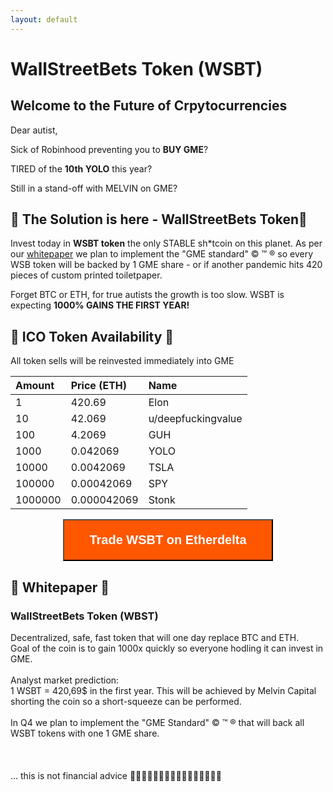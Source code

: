 ```yaml
---
layout: default
---
```

# WallStreetBets Token (WSBT)
## Welcome to the Future of Crpytocurrencies

Dear autist, 

Sick of Robinhood preventing you to **BUY GME**?

TIRED of the **10th YOLO** this year? 

Still in a stand-off with MELVIN on GME? 

## 🚀 The Solution is here - WallStreetBets Token🚀

Invest today in **WSBT token** the only STABLE sh\*tcoin on this planet. As per our <a href="#paper">whitepaper</a> we plan to implement the "GME standard" &copy; &trade; &reg; so every WSB token will be backed by 1 GME share - or if another pandemic hits 420 pieces of custom printed toiletpaper.  

Forget BTC or ETH, for true autists the growth is too slow. 
WSBT is expecting **1000% GAINS THE FIRST YEAR!**  


## 🚀 ICO Token Availability 🚀

All token sells will be reinvested immediately into GME  

| Amount        | Price (ETH)       | Name |
|:-------------|:------------------|:------|
| 1            | 420.69            | Elon  |
| 10           | 42.069            | u/deepfuckingvalue|
| 100          | 4.2069            | GUH   |
| 1000         | 0.042069           | YOLO   |
| 10000        | 0.0042069          | TSLA   |
| 100000       | 0.00042069         | SPY   |
| 1000000      | 0.000042069        | Stonk   |

<div style="text-align: center">

<a href="https://etherdelta.com/#0x1893c95c112efc46ab32ee15886421c66b83d68a-ETH"><button style="padding: 20px 40px 20px 40px; background: #FF5700; color: white; text-align: center; font-weight: bold; font-size: 20px;" name="button" onclick="https://etherdelta.com/#0x1893c95c112efc46ab32ee15886421c66b83d68a-ETH">Trade WSBT on Etherdelta</button></a>
</div>

## 🚀 Whitepaper 🚀
<div class="paper" id="paper">
  <div class="lines">
    <div class="text" contenteditable spellcheck="false">
      <h3>WallStreetBets Token (WBST)</h3>
      	Decentralized, safe, fast token that will one day replace BTC and ETH. <br />
	Goal of the coin is to gain 1000x quickly so everyone hodling it can invest in GME.<br /><br />
	Analyst market prediction: <br />1 WSBT = 420,69$ in the first year. This will be achieved by Melvin Capital shorting the coin so a short-squeeze can be performed.<br /><br />
	In Q4 we plan to implement the "GME Standard"  &copy; &trade; &reg; that will back all WSBT tokens with one 1 GME share.</div>
  </div>
  <div class="holes hole-top"></div>
  <div class="holes hole-middle"></div>
  <div class="holes hole-bottom"></div>
</div>
<br /><br /><br />
... this is not financial advice
🚀🚀🚀🚀🚀🚀🚀🚀🚀🚀🚀🚀🚀🚀🚀🚀